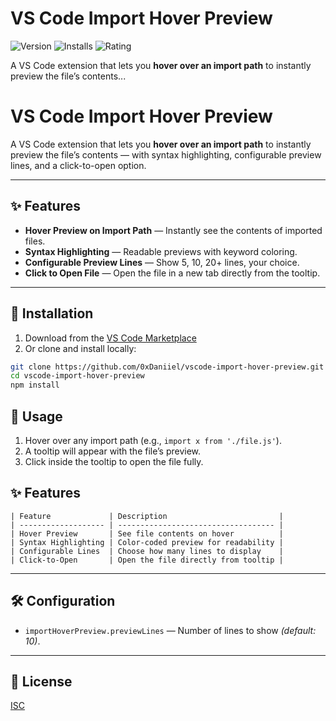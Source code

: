 # VS Code Import Hover Preview

![Version](https://img.shields.io/visual-studio-marketplace/v/0xDaniiel.vscode-import-hover-preview)
![Installs](https://img.shields.io/visual-studio-marketplace/i/0xDaniiel.vscode-import-hover-preview)
![Rating](https://img.shields.io/visual-studio-marketplace/r/0xDaniiel.vscode-import-hover-preview)

A VS Code extension that lets you **hover over an import path** to instantly preview the file’s contents...

# VS Code Import Hover Preview

A VS Code extension that lets you **hover over an import path** to instantly preview the file’s contents — with syntax highlighting, configurable preview lines, and a click-to-open option.

---

## ✨ Features

- **Hover Preview on Import Path** — Instantly see the contents of imported files.
- **Syntax Highlighting** — Readable previews with keyword coloring.
- **Configurable Preview Lines** — Show 5, 10, 20+ lines, your choice.
- **Click to Open File** — Open the file in a new tab directly from the tooltip.

---

## 🚀 Installation

1. Download from the [VS Code Marketplace](https://marketplace.visualstudio.com/items?itemName=0xDaniiel.vscode-import-hover-preview)
2. Or clone and install locally:

```bash
git clone https://github.com/0xDaniiel/vscode-import-hover-preview.git
cd vscode-import-hover-preview
npm install
```

## 📖 Usage

1. Hover over any import path (e.g., `import x from './file.js'`).
2. A tooltip will appear with the file’s preview.
3. Click inside the tooltip to open the file fully.

## ✨ Features

```
| Feature             | Description                         |
| ------------------- | ----------------------------------- |
| Hover Preview       | See file contents on hover          |
| Syntax Highlighting | Color-coded preview for readability |
| Configurable Lines  | Choose how many lines to display    |
| Click-to-Open       | Open the file directly from tooltip |
```

---

## 🛠 Configuration

- `importHoverPreview.previewLines` — Number of lines to show _(default: 10)_.

---

## 📜 License

[ISC](LICENSE.txt)
